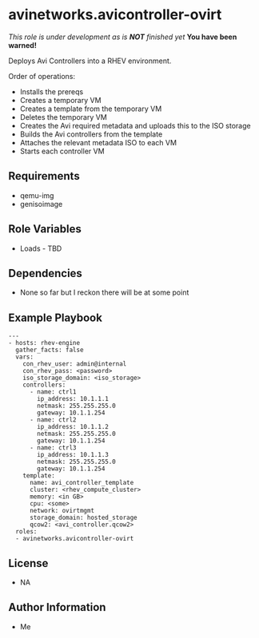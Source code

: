 avinetworks.avicontroller-ovirt
=========

*This role is under development as is **NOT** finished yet*
**You have been warned!**

Deploys Avi Controllers into a RHEV environment.

Order of operations:
* Installs the prereqs
* Creates a temporary VM
* Creates a template from the temporary VM
* Deletes the temporary VM
* Creates the Avi required metadata and uploads this to the ISO storage
* Builds the Avi controllers from the template
* Attaches the relevant metadata ISO to each VM
* Starts each controller VM

Requirements
------------

* qemu-img
* genisoimage

Role Variables
--------------

* Loads - TBD

Dependencies
------------

* None so far but I reckon there will be at some point

Example Playbook
----------------

    ---
    - hosts: rhev-engine
      gather_facts: false
      vars:
        con_rhev_user: admin@internal
        con_rhev_pass: <password>
        iso_storage_domain: <iso_storage>
        controllers:
          - name: ctrl1
            ip_address: 10.1.1.1
            netmask: 255.255.255.0
            gateway: 10.1.1.254
          - name: ctrl2
            ip_address: 10.1.1.2
            netmask: 255.255.255.0
            gateway: 10.1.1.254
          - name: ctrl3
            ip_address: 10.1.1.3
            netmask: 255.255.255.0
            gateway: 10.1.1.254
        template:
          name: avi_controller_template
          cluster: <rhev_compute_cluster>
          memory: <in GB>
          cpu: <some>
          network: ovirtmgmt
          storage_domain: hosted_storage
          qcow2: <avi_controller.qcow2>
      roles:
      - avinetworks.avicontroller-ovirt

License
-------

* NA

Author Information
------------------

* Me
